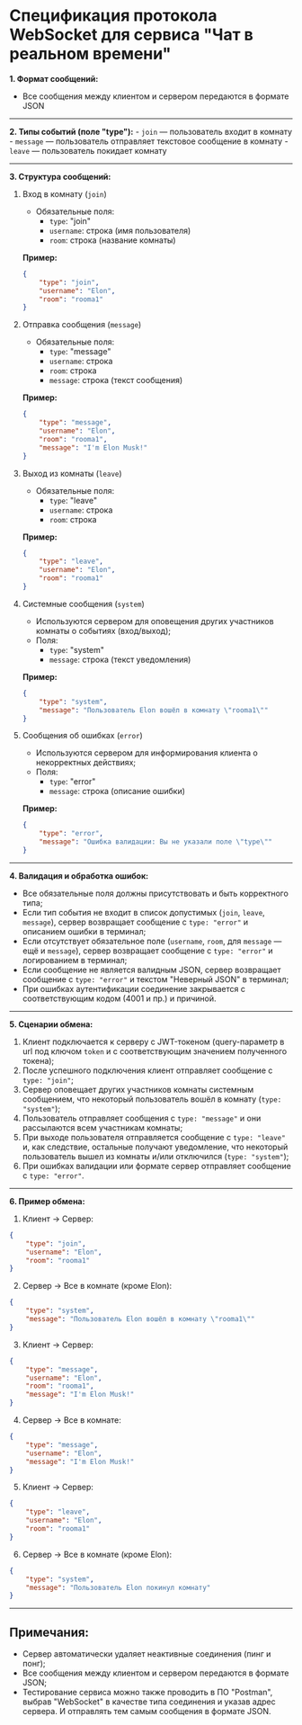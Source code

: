 # Спецификация протокола WebSocket для сервиса "Чат в реальном времени"

**1. Формат сообщений:**
- Все сообщения между клиентом и сервером передаются в формате JSON

---

**2. Типы событий (поле "type"):**
    - `join` — пользователь входит в комнату
    - `message` — пользователь отправляет текстовое сообщение в комнату
    - `leave` — пользователь покидает комнату

---

**3. Структура сообщений:**
1. Вход в комнату (`join`)
   - Обязательные поля:
     - `type`: "join"
     - `username`: строка (имя пользователя)
     - `room`: строка (название комнаты)

    **Пример:**
    ```json
    {
        "type": "join",
        "username": "Elon",
        "room": "rooma1"
    }
    ```

2. Отправка сообщения (`message`)
   - Обязательные поля:
     - `type`: "message"
     - `username`: строка
     - `room`: строка
     - `message`: строка (текст сообщения)

    **Пример:**
    ```json
    {
        "type": "message",
        "username": "Elon",
        "room": "rooma1",
        "message": "I'm Elon Musk!"
    }
    ```

3. Выход из комнаты (`leave`)
   - Обязательные поля:
     - `type`: "leave"
     - `username`: строка
     - `room`: строка

    **Пример:**
    ```json
    {
        "type": "leave",
        "username": "Elon",
        "room": "rooma1"
    }
    ```

4. Системные сообщения (`system`)
   - Используются сервером для оповещения других участников комнаты о событиях (вход/выход);
   - Поля:
     - `type`: "system"
     - `message`: строка (текст уведомления)

    **Пример:**
    ```json
    {
        "type": "system",
        "message": "Пользователь Elon вошёл в комнату \"rooma1\""
    }
    ```

5. Сообщения об ошибках (`error`)
   - Используются сервером для информирования клиента о некорректных действиях;
   - Поля:
     - `type`: "error"
     - `message`: строка (описание ошибки)

    **Пример:**
    ```json
    {
        "type": "error",
        "message": "Ошибка валидации: Вы не указали поле \"type\""
    }
    ```

---

**4. Валидация и обработка ошибок:**
- Все обязательные поля должны присутствовать и быть корректного типа;
- Если тип события не входит в список допустимых (`join`, `leave`, `message`), сервер возвращает сообщение с `type: "error"` и описанием ошибки в терминал;
- Если отсутствует обязательное поле (`username`, `room`, для `message` — ещё и `message`), сервер возвращает сообщение с `type: "error"` и логированием в терминал;
- Если сообщение не является валидным JSON, сервер возвращает сообщение с `type: "error"` и текстом "Неверный JSON" в терминал;
- При ошибках аутентификации соединение закрывается с соответствующим кодом (4001 и пр.) и причиной.

---

**5. Сценарии обмена:**
1. Клиент подключается к серверу с JWT-токеном (query-параметр в url под ключом `token` и с соответствующим значением полученного токена);
2. После успешного подключения клиент отправляет сообщение с `type: "join"`;
3. Сервер оповещает других участников комнаты системным сообщением, что некоторый пользователь вошёл в комнату (`type: "system"`);
4. Пользователь отправляет сообщения с `type: "message"` и они рассылаются всем участникам комнаты;
5. При выходе пользователя отправляется сообщение с `type: "leave"` и, как следствие, остальные получают уведомление, что некоторый пользователь вышел из комнаты и/или отключился (`type: "system"`);
6. При ошибках валидации или формате сервер отправляет сообщение с `type: "error"`.

---

**6. Пример обмена:**
1. Клиент -> Сервер:
```json
{
    "type": "join",
    "username": "Elon",
    "room": "rooma1"
}
```

2. Сервер -> Все в комнате (кроме Elon):
```json
{
    "type": "system",
    "message": "Пользователь Elon вошёл в комнату \"rooma1\""
}
```

3. Клиент -> Сервер:
```json
{
    "type": "message",
    "username": "Elon",
    "room": "rooma1",
    "message": "I'm Elon Musk!"
}
```

4. Сервер -> Все в комнате:
```json
{
    "type": "message",
    "username": "Elon",
    "message": "I'm Elon Musk!"
}
```

5. Клиент -> Сервер:
```json
{
    "type": "leave",
    "username": "Elon",
    "room": "rooma1"
}
```

6. Сервер -> Все в комнате (кроме Elon):
```json
{
    "type": "system",
    "message": "Пользователь Elon покинул комнату"
}
```

---

## Примечания:
- Сервер автоматически удаляет неактивные соединения (пинг и понг);
- Все сообщения между клиентом и сервером передаются в формате JSON;
- Тестирование сервиса можно также проводить в ПО "Postman", выбрав "WebSocket" в качестве типа соединения и указав адрес сервера. И отправлять тем самым сообщения в формате JSON.